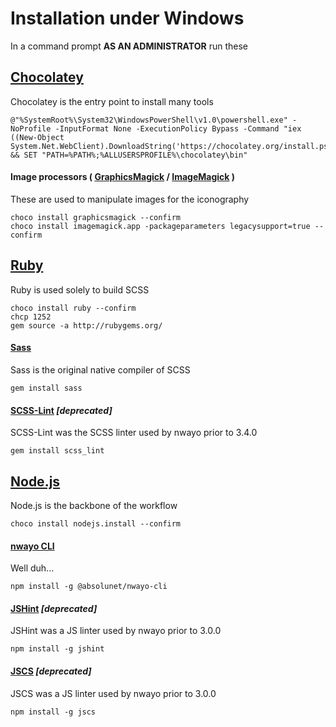 # Installation under Windows
In a command prompt **AS AN ADMINISTRATOR** run these

## [Chocolatey](https://chocolatey.org/)
Chocolatey is the entry point to install many tools

```shell
@"%SystemRoot%\System32\WindowsPowerShell\v1.0\powershell.exe" -NoProfile -InputFormat None -ExecutionPolicy Bypass -Command "iex ((New-Object System.Net.WebClient).DownloadString('https://chocolatey.org/install.ps1'))" && SET "PATH=%PATH%;%ALLUSERSPROFILE%\chocolatey\bin"
```

#### Image processors ( [GraphicsMagick](http://www.graphicsmagick.org) / [ImageMagick](http://www.imagemagick.org) )
These are used to manipulate images for the iconography

```shell
choco install graphicsmagick --confirm
choco install imagemagick.app -packageparameters legacysupport=true --confirm
```



## [Ruby](https://www.ruby-lang.org)
Ruby is used solely to build SCSS

```shell
choco install ruby --confirm
chcp 1252
gem source -a http://rubygems.org/
```

#### [Sass](http://sass-lang.com)
Sass is the original native compiler of SCSS

```shell
gem install sass
```

#### [SCSS-Lint](https://github.com/causes/scss-lint) _[deprecated]_
SCSS-Lint was the SCSS linter used by nwayo prior to 3.4.0

```shell
gem install scss_lint
```



## [Node.js](http://nodejs.org)
Node.js is the backbone of the workflow

```shell
choco install nodejs.install --confirm
```

#### [nwayo CLI](http://absolunet.github.io/nwayo)
Well duh...

```shell
npm install -g @absolunet/nwayo-cli
```

#### [JSHint](http://jshint.com/) _[deprecated]_
JSHint was a JS linter used by nwayo prior to 3.0.0

```shell
npm install -g jshint
```

#### [JSCS](http://jscs.info/) _[deprecated]_
JSCS was a JS linter used by nwayo prior to 3.0.0

```shell
npm install -g jscs
```
